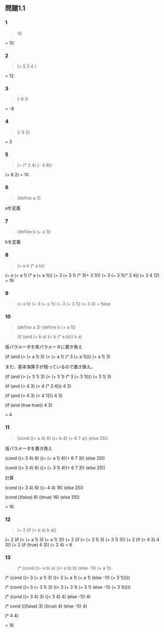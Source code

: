 ## 問題1.1

### 1
> 10

= 10

### 2
> (+ 5 3 4 )

= 12

### 3
> (-9 1)

= -8

### 4

> (/ 6 2)

= 3

### 5

> (+ (* 2 4) (- 4 6))

(+ 8 2)
= 10

### 6

> (define a 3)

aを定義

### 7

> (define b (+ a 1))

bを定義

### 8

> (+ a b (* a b))

(+ a (+ a 1) (* a (+ a 1)))
(+ 3 (+ 3 1) (* 3(+ 3 1)))
(+ 3 (+ 3 1)(* 3 4))
(+ 3 4 12)
= 19

### 9

> (= a b)
(= 3 (+ a 1))
(= 3 (+ 3 1))
(= 3 4)
= false

### 10

> (define a 3)
> (define b (+ a 1))

> (if (and (> b a) (< b (* a b)))
>     b
>     a)

仮パラメータを実パラメータに置き換え

(if (and (> (+ a 1) 3) (< (+ a 1) (* 3 (+ a 1))))
    (+ a 1)
    3)

まだ、基本演算子が残っているので置き換え。

(if (and (> (+ 3 1) 3) (< (+ 3 1) (* 3 (+ 3 1))))
    (+ 3 1)
    3)

(if (and (> 4 3) (< 4 (* 3 4)))
    4
    3)

(if (and (> 4 3) (< 4 12))
    4
    3)

(if (and (true true))
    4
    3)

= 4

### 11

> (cond ((= a 4) 6)
>       ((= b 4) (+ 6 7 a))
>       (else 25))


仮パラメータを置き換え

(cond ((= 3 4) 6)
    ((= (+ a 1) 4)(+ 6 7 3))
    (else 25))

(cond ((= 3 4) 6)
    ((= (+ 3 1) 4)(+ 6 7 3))
    (else 25))

計算

(cond ((= 3 4) 6)
    ((= 4 4) 16)
    (else 25))

(cond ((false) 6)
    ((true) 16)
    (else 25))

= 16

### 12


> (+ 2 (if (> b a) b a))

(+ 2 (if (> (+ a 1) 3) (+ a 1) 3))
(+ 2 (if (> (+ 3 1) 3) (+ 3 1) 3))
(+ 2 (if (> 4 3) 4 3))
(+ 2 (if (true) 4 3))
(+ 2 4)
= 6

### 13

> (* (cond ((> a b) a)
>          ((< a b) b)
>          (else -1))
>    (+ a 1))

(* (cond ((> 3 (+ a 1) 3)
    ((< 3 (+ a 1) (+ a 1)
    (else -1))
    (+ 3 1)))))

(* (cond ((> 3 (+ 3 1) 3)
    ((< 3 (+ 3 1) (+ 3 1)
    (else -1))
    (+ 3 1)))))

(* (cond ((> 3 4) 3)
    ((< 3 4) 4)
    (else -1))
    4)

(* cond (((false) 3)
    ((true) 4)
    (else -1))
    4)

(* 4 4)

= 16

